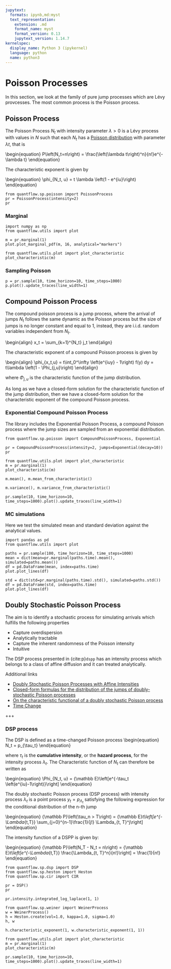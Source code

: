 ```yaml
---
jupytext:
  formats: ipynb,md:myst
  text_representation:
    extension: .md
    format_name: myst
    format_version: 0.13
    jupytext_version: 1.14.7
kernelspec:
  display_name: Python 3 (ipykernel)
  language: python
  name: python3
---
```


# Poisson Processes

In this section, we look at the family of pure jump processes which are Lévy provcesses.
The most common process is the Poisson process.

## Poisson Process

The Poisson Process $N_t$ with intensity parameter $\lambda > 0$ is a Lévy process with values in $N$ such that each $N_t$ has a [Poisson distribution](https://en.wikipedia.org/wiki/Poisson_distribution) with parameter $\lambda t$, that is

\begin{equation}
    P\left(N_t=n\right) = \frac{\left(\lambda t\right)^n}{n!}e^{-\lambda t}
\end{equation}

The characteristic exponent is given by

\begin{equation}
\phi_{N_t, u} = t \lambda \left(1 - e^{iu}\right)
\end{equation}

```{code-cell} ipython3
from quantflow.sp.poisson import PoissonProcess
pr = PoissonProcess(intensity=2)
pr
```

### Marginal

```{code-cell} ipython3
import numpy as np
from quantflow.utils import plot

m = pr.marginal(1)
plot.plot_marginal_pdf(m, 16, analytical="markers")
```

```{code-cell} ipython3
from quantflow.utils.plot import plot_characteristic
plot_characteristic(m)
```

### Sampling Poisson

```{code-cell} ipython3
p = pr.sample(10, time_horizon=10, time_steps=1000)
p.plot().update_traces(line_width=1)
```

## Compound Poisson Process

The compound poisson process is a jump process, where the arrival of jumps $N_t$ follows the same dynamic as the Poisson process but the size of jumps is no longer constant and equal to 1, instead, they are i.i.d. random variables independent from $N_t$.

\begin{align}
  x_t = \sum_{k=1}^{N_t} j_t
\end{align}

The characteristic exponent of a compound Poisson process is given by

\begin{align}
  \phi_{x_t,u} = t\int_0^\infty \left(e^{iuy} - 1\right) f(y) dy = t\lambda \left(1 - \Phi_{j,u}\right)
\end{align}

where $\Phi_{j,u}$ is the characteristic function of the jump distribution.

As long as we have a closed-form solution for the characteristic function of the jump distribution, then we have a closed-form solution for the characteristic exponent of the compound Poisson process.

### Exponential Compound Poisson Process

The library includes the Exponential Poisson Process, a compound Poisson process where the jump sizes are sampled from an exponential distribution.

```{code-cell} ipython3
from quantflow.sp.poisson import CompoundPoissonProcess, Exponential

pr = CompoundPoissonProcess(intensity=2, jumps=Exponential(decay=10))
pr
```

```{code-cell} ipython3
from quantflow.utils.plot import plot_characteristic
m = pr.marginal(1)
plot_characteristic(m)
```

```{code-cell} ipython3
m.mean(), m.mean_from_characteristic()
```

```{code-cell} ipython3
m.variance(), m.variance_from_characteristic()
```

```{code-cell} ipython3
pr.sample(10, time_horizon=10, time_steps=1000).plot().update_traces(line_width=1)
```

### MC simulations

Here we test the simulated mean and standard deviation against the analytical values.

```{code-cell} ipython3
import pandas as pd
from quantflow.utils import plot

paths = pr.sample(100, time_horizon=10, time_steps=1000)
mean = dict(mean=pr.marginal(paths.time).mean(), simulated=paths.mean())
df = pd.DataFrame(mean, index=paths.time)
plot.plot_lines(df)
```

```{code-cell} ipython3
std = dict(std=pr.marginal(paths.time).std(), simulated=paths.std())
df = pd.DataFrame(std, index=paths.time)
plot.plot_lines(df)
```

## Doubly Stochastic Poisson Process

The aim is to identify a stochastic process for simulating arrivals which fulfills the following properties

* Capture overdispersion
* Analytically tractable
* Capture the inherent randomness of the Poisson intensity
* Intuitive

The DSP process presented in {cite:p}`dspp` has an intensity process which belongs to a class of affine diffusion and it can treated analytically.

Additional links

* [Doubly Stochastic Poisson Processes
with Affine Intensities](https://editorialexpress.com/cgi-bin/conference/download.cgi?db_name=sbe35&paper_id=179)
* [Closed-form formulas for the distribution of the jumps of
doubly-stochastic Poisson processes](https://arxiv.org/pdf/1701.00717.pdf)
* [On the characteristic functional of a doubly stochastic
Poisson process](http://hera.ugr.es/doi/16516588.pdf)
* [Time Change](http://www.stats.ox.ac.uk/~winkel/winkel15.pdf)

+++

### DSP process

The DSP is defined as a time-changed Poisson process
\begin{equation}
 N_t = p_{\tau_t}
\end{equation}

where $\tau_t$ is the **cumulative intensity**, or the **hazard process**, for the intensity process $\lambda_t$.
The Characteristic function of $N_t$ can therefore be written as

\begin{equation}
    \Phi_{N_t, u} = {\mathbb E}\left[e^{-\tau_t \left(e^{iu}-1\right)}\right]
\end{equation}


The doubly stochastic Poisson process (DSP process) with intensity process $\lambda_t$ is a point process $y_t = p_{\Lambda_t}$
satisfying the following expression for the conditional distribution of the n-th jump

\begin{equation}
{\mathbb P}\left(\tau_n > T\right) = {\mathbb E}_t\left[e^{-\Lambda_{t,T}} \sum_{j=0}^{n-1}\frac{1}{j!} \Lambda_{t, T}^j\right]
\end{equation}

The intensity function of a DSPP is given by:

\begin{equation}
{\mathbb P}\left(N_T - N_t = n\right) = {\mathbb E}_t\left[e^{-\Lambda_{t,T}} \frac{\Lambda_{t, T}^n}{n!}\right] = \frac{1}{n!}
\end{equation}

```{code-cell} ipython3
from quantflow.sp.dsp import DSP
from quantflow.sp.heston import Heston
from quantflow.sp.cir import CIR

pr = DSP()
pr
```

```{code-cell} ipython3
pr.intensity.integrated_log_laplace(1, 1)
```

```{code-cell} ipython3
from quantflow.sp.weiner import WeinerProcess
w = WeinerProcess()
h = Heston.create(vol=1.0, kappa=1.0, sigma=1.0)
h, w
```

```{code-cell} ipython3
h.characteristic_exponent(1, w.characteristic_exponent(1, 1))
```

```{code-cell} ipython3
from quantflow.utils.plot import plot_characteristic
m = pr.marginal(1)
plot_characteristic(m)
```

```{code-cell} ipython3
pr.sample(10, time_horizon=10, time_steps=1000).plot().update_traces(line_width=1)
```

```{code-cell} ipython3

```
